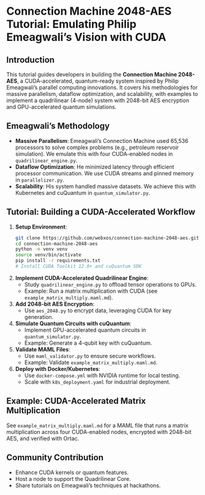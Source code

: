 # Connection Machine 2048-AES Tutorial: Emulating Philip Emeagwali’s Vision with CUDA

## Introduction
This tutorial guides developers in building the **Connection Machine 2048-AES**, a CUDA-accelerated, quantum-ready system inspired by Philip Emeagwali’s parallel computing innovations. It covers his methodologies for massive parallelism, dataflow optimization, and scalability, with examples to implement a quadrilinear (4-node) system with 2048-bit AES encryption and GPU-accelerated quantum simulations.

## Emeagwali’s Methodology
- **Massive Parallelism**: Emeagwali’s Connection Machine used 65,536 processors to solve complex problems (e.g., petroleum reservoir simulation). We emulate this with four CUDA-enabled nodes in `quadrilinear_engine.py`.
- **Dataflow Optimization**: He minimized latency through efficient processor communication. We use CUDA streams and pinned memory in `parallelizer.py`.
- **Scalability**: His system handled massive datasets. We achieve this with Kubernetes and cuQuantum in `quantum_simulator.py`.

## Tutorial: Building a CUDA-Accelerated Workflow
1. **Setup Environment**:
   ```bash
   git clone https://github.com/webxos/connection-machine-2048-aes.git
   cd connection-machine-2048-aes
   python -m venv venv
   source venv/bin/activate
   pip install -r requirements.txt
   # Install CUDA Toolkit 12.0+ and cuQuantum SDK
   ```
2. **Implement CUDA-Accelerated Quadrilinear Engine**:
   - Study `quadrilinear_engine.py` to offload tensor operations to GPUs.
   - Example: Run a matrix multiplication with CUDA (see `example_matrix_multiply.maml.md`).
3. **Add 2048-bit AES Encryption**:
   - Use `aes_2048.py` to encrypt data, leveraging CUDA for key generation.
4. **Simulate Quantum Circuits with cuQuantum**:
   - Implement GPU-accelerated quantum circuits in `quantum_simulator.py`.
   - Example: Generate a 4-qubit key with cuQuantum.
5. **Validate MAML Files**:
   - Use `maml_validator.py` to ensure secure workflows.
   - Example: Validate `example_matrix_multiply.maml.md`.
6. **Deploy with Docker/Kubernetes**:
   - Use `docker-compose.yml` with NVIDIA runtime for local testing.
   - Scale with `k8s_deployment.yaml` for industrial deployment.

## Example: CUDA-Accelerated Matrix Multiplication
See `example_matrix_multiply.maml.md` for a MAML file that runs a matrix multiplication across four CUDA-enabled nodes, encrypted with 2048-bit AES, and verified with Ortac.

## Community Contribution
- Enhance CUDA kernels or quantum features.
- Host a node to support the Quadrilinear Core.
- Share tutorials on Emeagwali’s techniques at hackathons.